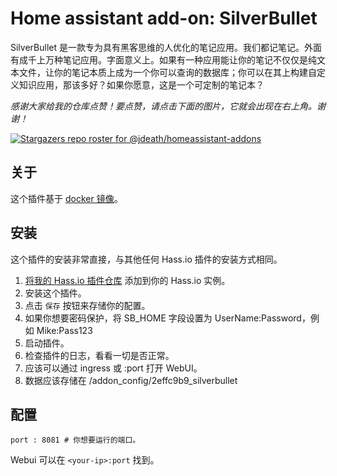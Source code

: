 # Home assistant add-on: SilverBullet

SilverBullet 是一款专为具有黑客思维的人优化的笔记应用。我们都记笔记。外面有成千上万种笔记应用。字面意义上。如果有一种应用能让你的笔记不仅仅是纯文本文件，让你的笔记本质上成为一个你可以查询的数据库；你可以在其上构建自定义知识应用，那该多好？如果你愿意，这是一个可定制的笔记本？

_感谢大家给我的仓库点赞！要点赞，请点击下面的图片，它就会出现在右上角。谢谢！_

[![Stargazers repo roster for @jdeath/homeassistant-addons](https://reporoster.com/stars/jdeath/homeassistant-addons)](https://github.com/jdeath/homeassistant-addons/stargazers)

## 关于

这个插件基于 [docker 镜像](https://github.com/silverbulletmd/silverbullet)。

## 安装

这个插件的安装非常直接，与其他任何 Hass.io 插件的安装方式相同。

1. [将我的 Hass.io 插件仓库][repository] 添加到你的 Hass.io 实例。
1. 安装这个插件。
1. 点击 `保存` 按钮来存储你的配置。
1. 如果你想要密码保护，将 SB_HOME 字段设置为 UserName:Password，例如 Mike:Pass123
1. 启动插件。
1. 检查插件的日志，看看一切是否正常。
1. 应该可以通过 ingress 或 <your-ip>:port 打开 WebUI。
1. 数据应该存储在 /addon_config/2effc9b9_silverbullet

## 配置

```
port : 8081 # 你想要运行的端口。
```

Webui 可以在 `<your-ip>:port` 找到。

[repository]: https://github.com/jdeath/homeassistant-addons